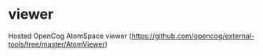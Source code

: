 viewer
======

Hosted OpenCog AtomSpace viewer (https://github.com/opencog/external-tools/tree/master/AtomViewer)
